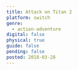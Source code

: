 ```yaml
---
title: Attack on Titan 2
platform: switch
genre:
  - action-adventure
digital: false
physical: true
guide: false
pending: false
posted: 2018-03-28
---
```

